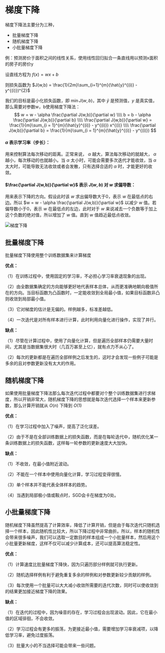 # 梯度下降

梯度下降法主要分为三种，

- 批量梯度下降
- 随机梯度下降
- 小批量梯度下降

例：预测房价于面积之间的线性关系，使用线性回归拟合一条直线用以预测x面积的房子的房价y

设直线方程为 $f\left ( x \right ) = w x + b$ 

则损失函数为 $J(w,b) = \frac{1}{2m}\sum_{i=1}^{m}(\hat{y}^{(i)}  - y^{(i)})^{2}$

我们的目标是最小化损失函数，即 $\min J(w,b)$，其中 $\hat{y}$ 是预测值，$y$ 是真实值，那么需要对参数w，b使用梯度下降法：
$$
w = w - \alpha \frac{\partial J(w,b)}{\partial w} \\\\
b = b - \alpha \frac{\partial J(w,b)}{\partial b} \\\\
\frac{\partial J(w,b)}{\partial w} = \frac{1}{m}\sum_{i = 1}^{m}(\hat{y}^{(i)}  - y^{(i)}) x^{(i)} \\\\
\frac{\partial J(w,b)}{\partial b} = \frac{1}{m}\sum_{i = 1}^{m}(\hat{y}^{(i)}  - y^{(i)})
$$

#### $\alpha$ 表示学习率（步长）：

用来控制算法每次移动的距离。正常来说， $\alpha$ 越大，算法每次移动的就越大， $\alpha$ 越小，每次移动的也就越小。当 $\alpha$ 太小时，可能会需要多次迭代才能收敛，当 $\alpha$ 太大时，可能导致无法收敛或者会发散，只有选择合适的 $\alpha$ 时，才能更好的收敛。

#### $\frac{\partial J(w,b)}{\partial w}$ 表示 $J(w,b)$ 对 $w$ 求偏导数：

用来表示下降的方向。假设此时该 $w$ 求出偏导数大于0，表示 $w$ 在最低点的右边。所以 $w = w - \alpha \frac{\partial J(w,b)}{\partial w}$ 以减少 $w$ 值。若偏导数小于0，表示 $w$ 在最低点的左边，此时对于 $w$ 来说减去一个负数等于加上这个负数的绝对值，所以增加了 $w$ 值。直到 $w$ 值趋近最低点收敛。

![梯度下降](D:\Users\kangkang\Desktop\硕士学习\学习笔记\img\梯度下降\梯度下降.png)

## 批量梯度下降
批量梯度下降使用整个训练数据集来计算梯度

**优点：**

（1）在训练过程中，使用固定的学习率，不必担心学习率衰退现象的出现。

（2）由全数据集确定的方向能够更好地代表样本总体，从而更准确地朝向极值所在的方向。当目标函数为凸函数时，一定能收敛到全局最小值，如果目标函数非凸则收敛到局部最小值。

（3）它对梯度的估计是无偏的。样例越多，标准差越低。

（4）一次迭代是对所有样本进行计算，此时利用向量化进行操作，实现了并行。

**缺点：**

（1）尽管在计算过程中，使用了向量化计算，但是遍历全部样本仍需要大量时间，尤其是当数据集很大时（几百万甚至上亿），就有点力不从心了。

（2）每次的更新都是在遍历全部样例之后发生的，这时才会发现一些例子可能是多余的且对参数更新没有太大的作用。

## 随机梯度下降

如果使用批量梯度下降法那么每次迭代过程中都要对个整个训练数据集进行求梯度，所以开销非常大，随机梯度下降的思想就是每次迭代选择一个样本来更新参数，那么计算开销就从 $O(n)$ 下降到 $O(1)$

**优点：**

（1）在学习过程中加入了噪声，提高了泛化误差。

（2）由于不是在全部训练数据上的损失函数，而是在每轮迭代中，随机优化某一条训练数据上的损失函数，这样每一轮参数的更新速度大大加快。

**缺点：**

（1）不收敛，在最小值附近波动。

（2）不能在一个样本中使用向量化计算，学习过程变得很慢。

（3）单个样本并不能代表全体样本的趋势。

（4）当遇到局部极小值或鞍点时，SGD会卡在梯度为0处。

## 小批量梯度下降
随机梯度下降虽然提高了计算效率，降低了计算开销，但是由于每次迭代只随机选择一个样本，因此随机性比较大，所以下降过程中非常曲折。所以，样本的随机性会带来很多噪声，我们可以选取一定数目的样本组成一个小批量样本，然后用这个小批量更新梯度，这样不仅可以减少计算成本，还可以提高算法稳定性。

**优点：**

（1）计算速度比批量梯度下降快，因为只遍历部分样例就可执行更新。

（2）随机选择样例有利于避免重复多余的样例和对参数更新较少贡献的样例。

（3）每次使用一个批量可以大大减小收敛所需要的迭代次数，同时可以使收敛到的结果更加接近梯度下降的效果。

**缺点：**

（1）在迭代的过程中，因为噪音的存在，学习过程会出现波动。因此，它在最小值的区域徘徊，不会收敛。

（2）学习过程会有更多的振荡，为更接近最小值，需要增加学习率衰减项，以降低学习率，避免过度振荡。

（3）批量大小的不当选择可能会带来一些问题。
